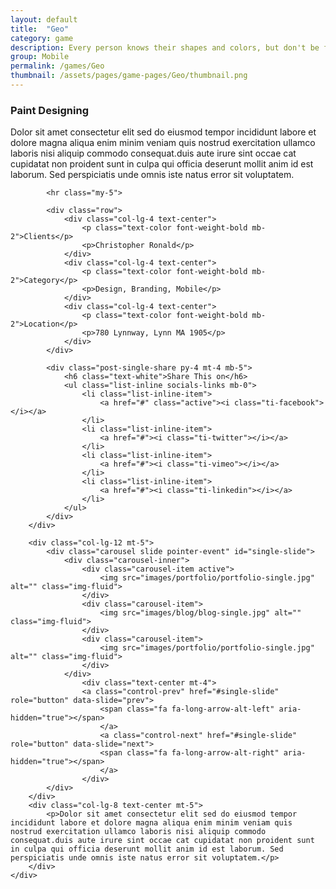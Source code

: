 ```yaml
---
layout: default
title:  "Geo"
category: game
description: Every person knows their shapes and colors, but don't be fooled into thinking this game is a simple matching game. In Geo, as soon as you're getting comfortable, things change in a flash.
group: Mobile
permalink: /games/Geo
thumbnail: /assets/pages/game-pages/Geo/thumbnail.png
---
```


<div class="container">
	<div class="row justify-content-center">
		<div class="col-lg-8 text-center">
			<h3 class="mb-5 mt-2">Paint Designing</h3>
			<p>Dolor sit amet consectetur elit sed do eiusmod tempor incididunt labore et dolore magna aliqua enim minim veniam quis nostrud exercitation ullamco laboris nisi aliquip commodo consequat.duis aute irure sint occae cat cupidatat non proident sunt in culpa qui officia deserunt mollit anim id est laborum. Sed perspiciatis unde omnis iste natus error sit voluptatem.</p>

			<hr class="my-5">
				
			<div class="row">
				<div class="col-lg-4 text-center">
					<p class="text-color font-weight-bold mb-2">Clients</p>
					<p>Christopher Ronald</p>
				</div>
				<div class="col-lg-4 text-center">
					<p class="text-color font-weight-bold mb-2">Category</p>
					<p>Design, Branding, Mobile</p>
				</div>
				<div class="col-lg-4 text-center">
					<p class="text-color font-weight-bold mb-2">Location</p>
					<p>780 Lynnway, Lynn MA 1905</p>
				</div>
			</div>

			<div class="post-single-share py-4 mt-4 mb-5">
				<h6 class="text-white">Share This on</h6>
				<ul class="list-inline socials-links mb-0">
					<li class="list-inline-item">
						<a href="#" class="active"><i class="ti-facebook"></i></a>
					</li>
					<li class="list-inline-item">
						<a href="#"><i class="ti-twitter"></i></a>
					</li>
					<li class="list-inline-item">
						<a href="#"><i class="ti-vimeo"></i></a>
					</li>
					<li class="list-inline-item">
						<a href="#"><i class="ti-linkedin"></i></a>
					</li>
				</ul>
			</div>
		</div>

		<div class="col-lg-12 mt-5">
			<div class="carousel slide pointer-event" id="single-slide">
				<div class="carousel-inner">
					<div class="carousel-item active">
						<img src="images/portfolio/portfolio-single.jpg" alt="" class="img-fluid">
					</div>
					<div class="carousel-item">
						<img src="images/blog/blog-single.jpg" alt="" class="img-fluid">
					</div>
					<div class="carousel-item">
						<img src="images/portfolio/portfolio-single.jpg" alt="" class="img-fluid">
					</div>
				</div>
					<div class="text-center mt-4">
					<a class="control-prev" href="#single-slide" role="button" data-slide="prev">
						<span class="fa fa-long-arrow-alt-left" aria-hidden="true"></span>
						</a>
						<a class="control-next" href="#single-slide" role="button" data-slide="next">
						<span class="fa fa-long-arrow-alt-right" aria-hidden="true"></span>
						</a>
					</div>
			</div>
		</div>
		<div class="col-lg-8 text-center mt-5">
			<p>Dolor sit amet consectetur elit sed do eiusmod tempor incididunt labore et dolore magna aliqua enim minim veniam quis nostrud exercitation ullamco laboris nisi aliquip commodo consequat.duis aute irure sint occae cat cupidatat non proident sunt in culpa qui officia deserunt mollit anim id est laborum. Sed perspiciatis unde omnis iste natus error sit voluptatem.</p>
		</div>
	</div>
</div>